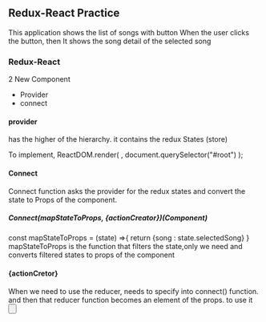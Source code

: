 ## Redux-React Practice

This application shows the list of songs with button
When the user clicks the button, then It shows the song detail of the selected song

### Redux-React

2 New Component

- Provider
- connect

#### provider

<Provider> has the higher of the hierarchy.
it contains the redux States (store)

To implement,
ReactDOM.render(
<Provider store={createStore(reducers)}>
<App />
</Provider>,
document.querySelector("#root")
);

#### Connect

Connect function asks the provider for the redux states
and convert the state to Props of the component.

##### Connect(mapStateToProps, {actionCreator})(Component)

const mapStateToProps = (state) =>{
return {song : state.selectedSong}
}
mapStateToProps is the function that filters the state,only we need and converts filtered states to props of the component

#### {actionCretor}

When we need to use the reducer, needs to specify into connect() function.
and then that reducer function becomes an element of the props.
to use it  
 <button onclick={props.actioncreator}>
